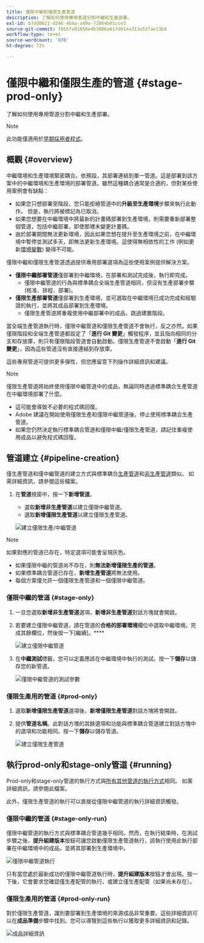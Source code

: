 ```yaml
---
title: 僅限中繼和僅限生產管道
description: 了解如何使用專用管道分割中繼和生產部署。
exl-id: b7dd0021-d346-464a-a49e-72864b01cce3
source-git-commit: f855fa91656e4b3806a617d61ea313a51fae13b4
workflow-type: tm+mt
source-wordcount: '878'
ht-degree: 72%

---
```


# 僅限中繼和僅限生產的管道 {#stage-prod-only}

了解如何使用專用管道分割中繼和生產部署。

>[!NOTE]
>
>此功能僅適用於[早期採用者程式](/help/release-notes/current.md#early-adoption)。

## 概觀 {#overview}

中繼環境和生產環境緊密耦合。依預設，其部署連結到單一管道。這是部署到該方案中的中繼環境和生產環境的部署管道。雖然這種耦合通常是合適的，但對某些使用案例會有缺點：

* 如果您只想部署至階段，您只能拒絕管道中的&#x200B;**升級至生產環境**&#x200B;步驟來執行此動作。 但是，執行將被標記為已取消。
* 如果您想要在中繼環境中將最新的計畫碼部署到生產環境，則需要重新部署整個管道，包括中繼部署，即使那裡未變更計畫碼。
* 由於部署期間無法更新環境，因此如果您想在提升至生產環境之前，在中繼環境中暫停並測試多天，即無法更新生產環境。這使得無相依性的工作 (例如更新[環境變數](/help/getting-started/build-environment.md#environment-variables)) 變得不可能。

僅限中繼和僅限生產管道透過提供專用部署選項為這些使用案例提供解決方案。

* **僅限中繼部署管道**&#x200B;僅部署到中繼環境，在部署和測試完成後，執行即完成。
   * 僅限中繼管道的行為與標準耦合全端生產管道相同，但沒有生產部署步驟 (核准、排程、部署)。
* **僅限生產部署管道**&#x200B;僅部署到生產環境，並可選取在中繼環境已成功完成和經驗證的執行，並將其成品部署到生產環境。
   * 僅限生產管道將重複使用中繼部署中的成品，跳過建置階段。

當全端生產管道執行時，僅限中繼管道和僅限生產管道不會執行，反之亦然。如果僅限階段和全端生產管道都設定了「**進行 Git 變更**」觸發程序，並且指向相同的分支和存放庫，則只有僅限階段管道會自動啟動。僅限生產管道不會啟動「**進行 Git 變更**」，因為這些管道沒有直接連結到存放庫。

這些專用管道可提供更多彈性，但您應留意下列操作詳細資訊和建議。

>[!NOTE]
>
>僅限生產管道將始終使用僅限中繼管道中的成品，無論同時透過標準耦合生產管道在中繼環境部署了什麼。
>
>* 這可能會導致不必要的程式碼回復。
>* Adobe 建議在開始使用僅限生產和僅限中繼管道後，停止使用標準耦合生產管道。
>* 如果您仍然決定執行標準耦合管道和僅限中繼/僅限生產管道，請記住重複使用成品以避免程式碼回復。

## 管道建立 {#pipeline-creation}

僅生產管道和僅中繼管道的建立方式與標準耦合[生產管道](/help/using/production-pipelines.md)和[非生產管道](/help/using/non-production-pipelines.md)類似。 如需詳細資訊，請參閱這些檔案。

1. 在&#x200B;**管道**&#x200B;視窗中，按一下&#x200B;**新增管道**。

   * 選取&#x200B;**新增非生產管道**&#x200B;以建立僅限中繼管道。
   * 選取&#x200B;**新增僅限生產管道**&#x200B;以建立僅限生產管道。

   ![建立僅限生產/中繼管道](/help/assets/configure-pipelines/prod-stage-pipelines.png)

>[!NOTE]
>
>如果對應的管道已存在，特定選項可能會呈現灰色。
>
>* 如果僅限中繼的管道尚不存在，則&#x200B;**無法新增僅限生產的管道**。
>* 如果標準耦合管道已存在，**新增生產管道**&#x200B;將無法使用。
>* 每個方案僅允許一個僅限生產管道和一個僅限中繼管道。

### 僅限中繼的管道 {#stage-only}

1. 一旦您選取&#x200B;**新增非生產管道**&#x200B;選項，**新增非生產管道**&#x200B;對話方塊就會開啟。
1. 若要建立僅限中繼管道，請在管道的&#x200B;**合格的部署環境**&#x200B;欄位中選取中繼環境。完成其餘欄位，然後按一下[繼續]。****

   ![建立僅限中繼管道](/help/assets/configure-pipelines/stage-only.png)

1. 在&#x200B;**中繼測試**&#x200B;標籤，您可以定義應該在中繼環境中執行的測試。按一下&#x200B;**儲存**&#x200B;以儲存您的新管道。

   ![僅限中繼管道的測試參數](/help/assets/configure-pipelines/stage-only-test.png)

### 僅限生產用的管道 {#prod-only}

1. 選取&#x200B;**新增僅限生產管道**&#x200B;選項後，**新增僅限生產管道**&#x200B;對話方塊將會開啟。
1. 提供&#x200B;**管道名稱**。此對話方塊的其餘選項和功能與標準耦合管道建立對話方塊中的選項和功能相同。按一下&#x200B;**儲存**&#x200B;以儲存管道。

   ![建立僅限生產管道](/help/assets/configure-pipelines/prod-only-pipeline.png)

## 執行prod-only和stage-only管道 {#running}

Prod-only和stage-only管道的執行方式與[所有其他管道的執行方式](/help/using/managing-pipelines.md#running-pipelines)相同。 如需詳細資訊，請參閱此檔案。

此外，僅限生產管道的執行可以直接從僅限中繼管道的執行詳細資訊觸發。

### 僅限中繼的管道 {#stage-only-run}

僅限中繼管道的執行方式與標準耦合管道幾乎相同。然而，在執行結束時，在測試步驟之後，**提升組建版本**&#x200B;按鈕可讓您啟動僅限生產管道執行，該執行使用此執行部署在中繼環境中的成品，並將其部署到生產環境中。

![僅限中繼管道執行](/help/assets/configure-pipelines/stage-only-pipeline-run.png)

只有當您處於最新成功的僅限中繼管道執行時，**提升組建版本**&#x200B;按鈕才會出現。按一下後，它會要求您確認僅生產配管的執行，或建立僅生產配管（如果尚未存在）。

### 僅限生產用的管道 {#prod-only-run}

對於僅限生產管道，識別要部署到生產環境的來源成品非常重要。這些詳細資訊可以在&#x200B;**成品準備**&#x200B;步驟中找到。您可以導覽到這些執行以獲取更多詳細資訊和記錄。

![成品詳細資訊](/help/assets/configure-pipelines/prod-only-pipeline-run.png)
